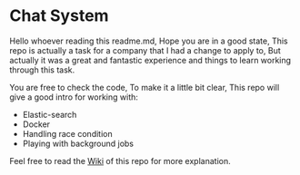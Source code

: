 # Chat System

Hello whoever reading this readme.md, Hope you are in a good state, This repo is actually a task for a company that I had a change to apply to, But actually it was a great and fantastic experience and things to learn working through this task.

You are free to check the code, To make it a little bit clear, This repo will give a good intro for working with:

* Elastic-search
* Docker
* Handling race condition
* Playing with background jobs

Feel free to read the [Wiki](https://github.com/AmrAdelKhalil/intsa-task/wiki) of this repo for more explanation.
